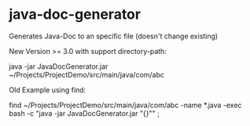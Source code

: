 # java-doc-generator
Generates Java-Doc to an specific file (doesn't change existing)

New Version >= 3.0 with support directory-path:

java -jar JavaDocGenerator.jar ~/Projects/ProjectDemo/src/main/java/com/abc

Old Example using find:

find ~/Projects/ProjectDemo/src/main/java/com/abc -name *.java -exec bash -c "java -jar JavaDocGenerator.jar \"{}\"" \;
